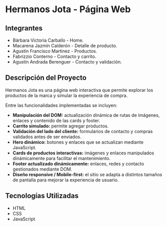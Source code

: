 # Hermanos Jota - Página Web

## Integrantes
- Bárbara Victoria Carballo - Home.
- Macarena Jazmín Calderón - Detalle de producto.
- Agustín Francisco Martinez - Productos.
- Fabrizzio Conterno - Contacto y carrito.
- Agustín Andrada Berenguer - Contacto y validación.

## Descripción del Proyecto
Hermanos Jota es una página web interactiva que permite explorar los productos de la marca y simular la experiencia de compra.  

Entre las funcionalidades implementadas se incluyen:

- **Manipulación del DOM:** actualización dinámica de rutas de imágenes, enlaces y contenido de las cards y footer.  
- **Carrito simulado:** permite agregar productos.
- **Validación del lado del cliente:** formularios de contacto y compras validados antes de ser enviados.  
- **Hero dinámico:** botones y enlaces que se actualizan mediante JavaScript.  
- **Cards de productos interactivas:** imágenes y enlaces manipulados dinámicamente para facilitar el mantenimiento.  
- **Footer actualizado dinámicamente:** enlaces, redes y contacto gestionados mediante DOM.  
- **Diseño responsive / Mobile-first:** el sitio se adapta a distintos tamaños de pantalla para mejorar la experiencia de usuario.  

## Tecnologías Utilizadas
- HTML  
- CSS  
- JavaScript
